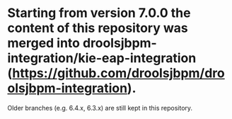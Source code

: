Starting from version 7.0.0 the content of this repository was merged into droolsjbpm-integration/kie-eap-integration (https://github.com/droolsjbpm/droolsjbpm-integration).
=========================================================================================================================================================

Older branches (e.g. 6.4.x, 6.3.x) are still kept in this repository.

